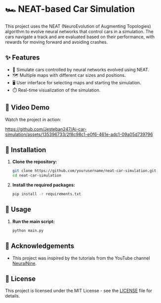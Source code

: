 # 🏎️ NEAT-based Car Simulation

This project uses the NEAT (NeuroEvolution of Augmenting Topologies) algorithm to evolve neural networks that control cars in a simulation. The cars navigate a track and are evaluated based on their performance, with rewards for moving forward and avoiding crashes.

## ✨ Features
- 🚗 Simulate cars controlled by neural networks evolved using NEAT.
- 🗺️ Multiple maps with different car sizes and positions.
- 🖥️ User interface for selecting maps and starting the simulation.
- ⏱️ Real-time visualization of the simulation.

## 🎥 Video Demo
Watch the project in action:

https://github.com/Jesteban247/Ai-car-simulation/assets/135396733/2f8c98c1-e0f6-461e-adc1-09a05d739796

## 🔧 Installation
1. **Clone the repository:**
   ```bash
   git clone https://github.com/yourusername/neat-car-simulation.git
   cd neat-car-simulation
   ```
2. **Install the required packages:**
   ```bash
   pip install -r requirements.txt
   ```

## 🚀 Usage
1. **Run the main script:**
   ```bash
   python main.py
   ```

## 🙏 Acknowledgements
- This project was inspired by the tutorials from the YouTube channel [NeuralNine](https://www.youtube.com/channel/UC8wZnXYK_CGKlBcZp-GxYPA).

## 📝 License

This project is licensed under the MIT License - see the [LICENSE](https://github.com/Jesteban247/NEAT-based-Car-Simulation/blob/main/LICENSE) file for details.
